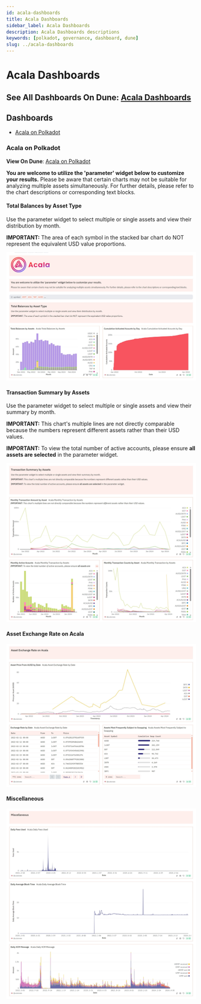 ```yaml
---
id: acala-dashboards
title: Acala Dashboards
sidebar_label: Acala Dashboards
description: Acala Dashboards descriptions
keywords: [polkadot, governance, dashboard, dune]
slug: ../acala-dashboards
---
```


# Acala Dashboards

## See All Dashboards On Dune: [Acala Dashboards](https://dune.com/discover/content/relevant?q=title:Acala%20author:substrate)

## Dashboards

- [Acala on Polkadot](#acala-on-polkadot)

### Acala on Polkadot

**View On Dune**: [Acala on Polkadot](https://dune.com/substrate/acala)

**You are welcome to utilize the 'parameter' widget below to customize your results.** Please be
aware that certain charts may not be suitable for analyzing multiple assets simultaneously. For
further details, please refer to the chart descriptions or corresponding text blocks.

#### Total Balances by Asset Type

Use the parameter widget to select multiple or single assets and view their distribution by month.

**IMPORTANT:** The area of each symbol in the stacked bar chart do NOT represent the equivalent USD
value proportions.

![Acala on Polkadot](../../../assets/dune-analytics/acala-on-polkadot_preview_1.jpeg)

#### Transaction Summary by Assets

Use the parameter widget to select multiple or single assets and view their summary by month.

**IMPORTANT:** This chart's multiple lines are not directly comparable because the numbers represent
different assets rather than their USD values.

**IMPORTANT:** To view the total number of active accounts, please ensure **all assets are
selected** in the parameter widget.

![Acala on Polkadot](../../../assets/dune-analytics/acala-on-polkadot_preview_2.jpeg)

#### Asset Exchange Rate on Acala

![Acala on Polkadot](../../../assets/dune-analytics/acala-on-polkadot_preview_3.jpeg)

#### Miscellaneous

![Acala on Polkadot](../../../assets/dune-analytics/acala-on-polkadot_preview_4.jpeg)
